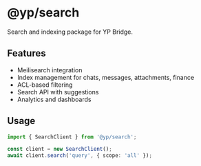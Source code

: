 # @yp/search

Search and indexing package for YP Bridge.

## Features

- Meilisearch integration
- Index management for chats, messages, attachments, finance
- ACL-based filtering
- Search API with suggestions
- Analytics and dashboards

## Usage

```typescript
import { SearchClient } from '@yp/search';

const client = new SearchClient();
await client.search('query', { scope: 'all' });
```





